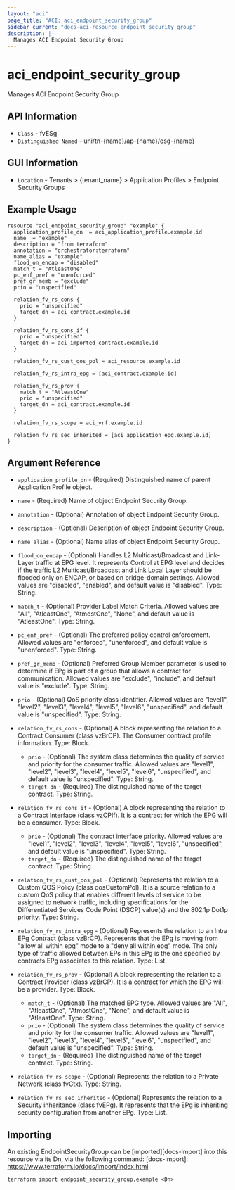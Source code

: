 ```yaml
---
layout: "aci"
page_title: "ACI: aci_endpoint_security_group"
sidebar_current: "docs-aci-resource-endpoint_security_group"
description: |-
  Manages ACI Endpoint Security Group
---
```


# aci_endpoint_security_group

Manages ACI Endpoint Security Group

## API Information

- `Class` - fvESg
- `Distinguished Named` - uni/tn-{name}/ap-{name}/esg-{name}

## GUI Information

- `Location` - Tenants > {tenant_name} > Application Profiles > Endpoint Security Groups

## Example Usage

```hcl
resource "aci_endpoint_security_group" "example" {
  application_profile_dn  = aci_application_profile.example.id
  name  = "example"
  description = "from terraform"
  annotation = "orchestrator:terraform"
  name_alias = "example"
  flood_on_encap = "disabled"
  match_t = "AtleastOne"
  pc_enf_pref = "unenforced"
  pref_gr_memb = "exclude"
  prio = "unspecified"

  relation_fv_rs_cons {
    prio = "unspecified"
    target_dn = aci_contract.example.id
  }

  relation_fv_rs_cons_if {
    prio = "unspecified"
    target_dn = aci_imported_contract.example.id
  }

  relation_fv_rs_cust_qos_pol = aci_resource.example.id

  relation_fv_rs_intra_epg = [aci_contract.example.id]

  relation_fv_rs_prov {
    match_t = "AtleastOne"
    prio = "unspecified"
    target_dn = aci_contract.example.id
  }

  relation_fv_rs_scope = aci_vrf.example.id

  relation_fv_rs_sec_inherited = [aci_application_epg.example.id]
}
```

## Argument Reference

- `application_profile_dn` - (Required) Distinguished name of parent Application Profile object.
- `name` - (Required) Name of object Endpoint Security Group.
- `annotation` - (Optional) Annotation of object Endpoint Security Group.
- `description` - (Optional) Description of object Endpoint Security Group.
- `name_alias` - (Optional) Name alias of object Endpoint Security Group.
- `flood_on_encap` - (Optional) Handles L2 Multicast/Broadcast and Link-Layer traffic at EPG level. It represents Control at EPG level and decides if the traffic L2 Multicast/Broadcast and Link Local Layer should be flooded only on ENCAP, or based on bridge-domain settings. Allowed values are "disabled", "enabled", and default value is "disabled". Type: String.
- `match_t` - (Optional) Provider Label Match Criteria. Allowed values are "All", "AtleastOne", "AtmostOne", "None", and default value is "AtleastOne". Type: String.
- `pc_enf_pref` - (Optional) The preferred policy control enforcement. Allowed values are "enforced", "unenforced", and default value is "unenforced". Type: String.
- `pref_gr_memb` - (Optional) Preferred Group Member parameter is used to determine
  if EPg is part of a group that allows
  a contract for communication. Allowed values are "exclude", "include", and default value is "exclude". Type: String.
- `prio` - (Optional) QoS priority class identifier. Allowed values are "level1", "level2", "level3", "level4", "level5", "level6", "unspecified", and default value is "unspecified". Type: String.

- `relation_fv_rs_cons` - (Optional) A block representing the relation to a Contract Consumer (class vzBrCP). The Consumer contract profile information. Type: Block.

  - `prio` - (Optional) The system class determines the quality of service and priority for the consumer traffic. Allowed values are "level1", "level2", "level3", "level4", "level5", "level6", "unspecified", and default value is "unspecified". Type: String.
  - `target_dn` - (Required) The distinguished name of the target contract. Type: String.

- `relation_fv_rs_cons_if` - (Optional) A block representing the relation to a Contract Interface (class vzCPIf). It is a contract for which the EPG will be a consumer. Type: Block.

  - `prio` - (Optional) The contract interface priority. Allowed values are "level1", "level2", "level3", "level4", "level5", "level6", "unspecified", and default value is "unspecified". Type: String.
  - `target_dn` - (Required) The distinguished name of the target contract. Type: String.

- `relation_fv_rs_cust_qos_pol` - (Optional) Represents the relation to a Custom QOS Policy (class qosCustomPol). It is a source relation to a custom QoS policy that enables different levels of service to be assigned to network traffic, including specifications for the Differentiated Services Code Point (DSCP) value(s) and the 802.1p Dot1p priority. Type: String.

- `relation_fv_rs_intra_epg` - (Optional) Represents the relation to an Intra EPg Contract (class vzBrCP). Represents that the EPg is moving from "allow all within epg" mode to a "deny all within epg" mode. The only type of traffic allowed between EPs in this EPg is the one specified by contracts EPg associates to this relation. Type: List.

- `relation_fv_rs_prov` - (Optional) A block representing the relation to a Contract Provider (class vzBrCP). It is a contract for which the EPG will be a provider. Type: Block.

  - `match_t` - (Optional) The matched EPG type. Allowed values are "All", "AtleastOne", "AtmostOne", "None", and default value is "AtleastOne". Type: String.
  - `prio` - (Optional) The system class determines the quality of service and priority for the consumer traffic. Allowed values are "level1", "level2", "level3", "level4", "level5", "level6", "unspecified", and default value is "unspecified". Type: String.
  - `target_dn` - (Required) The distinguished name of the target contract. Type: String.

- `relation_fv_rs_scope` - (Optional) Represents the relation to a Private Network (class fvCtx). Type: String.

- `relation_fv_rs_sec_inherited` - (Optional) Represents the relation to a Security inheritance (class fvEPg). It represents that the EPg is inheriting security configuration from another EPg. Type: List.

## Importing

An existing EndpointSecurityGroup can be [imported][docs-import] into this resource via its Dn, via the following command:
[docs-import]: https://www.terraform.io/docs/import/index.html

```
terraform import endpoint_security_group.example <Dn>
```
